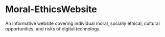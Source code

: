 # Moral-EthicsWebsite
An informative website covering individual moral, socially ethical, cultural opportunities, and risks of digital technology.
